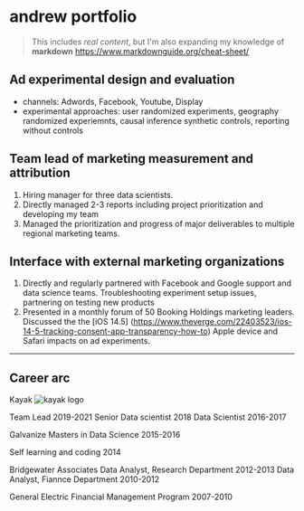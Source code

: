 # andrew portfolio
>This includes *real content*, but I'm also expanding my knowledge of **markdown**
>https://www.markdownguide.org/cheat-sheet/

## Ad experimental design and evaluation
- channels: Adwords, Facebook, Youtube, Display
- experimental approaches: user randomized experiments, geography randomized experiemnts, causal inference synthetic controls, reporting without controls

## Team lead of marketing measurement and attribution
1. Hiring manager for three data scientists.
2. Directly managed 2-3 reports including project prioritization and developing my team
3. Managed the prioritization and progress of major deliverables to multiple regional marketing teams.

## Interface with external marketing organizations
1. Directly and regularly partnered with Facebook and Google support and data science teams. Troubleshooting experiment setup issues, partnering on testing new products
2. Presented in a monthly forum of 50 Booking Holdings marketing leaders. Discussed the the [iOS 14.5] (https://www.theverge.com/22403523/ios-14-5-tracking-consent-app-transparency-how-to) Apple device and Safari impacts on ad experiments. 

---
Career arc
---

Kayak
![kayak logo](https://www.google.com/url?sa=i&url=https%3A%2F%2Fwww.kayak.com%2Fabout&psig=AOvVaw2wEGWhjZgN8qvk4uxmxmbX&ust=1627947127251000&source=images&cd=vfe&ved=0CAsQjRxqFwoTCLDhtOT9kPICFQAAAAAdAAAAABAD)

Team Lead 2019-2021
Senior Data scientist 2018
Data Scientist 2016-2017

Galvanize Masters in Data Science 2015-2016

Self learning and coding 2014

Bridgewater Associates
Data Analyst, Research Department 2012-2013
Data Analyst, Fiannce Department 2010-2012

General Electric
Financial Management Program 2007-2010


